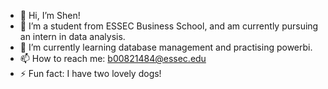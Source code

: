 - 👋 Hi, I’m Shen!
- 👀 I’m a student from ESSEC Business School, and am currently pursuing an intern in data analysis.
- 🌱 I’m currently learning database management and practising powerbi.
- 📫 How to reach me: b00821484@essec.edu
- ⚡ Fun fact: I have two lovely dogs!

<!---
Shen21484/Shen21484 is a ✨ special ✨ repository because its `README.md` (this file) appears on your GitHub profile.
You can click the Preview link to take a look at your changes.
--->
